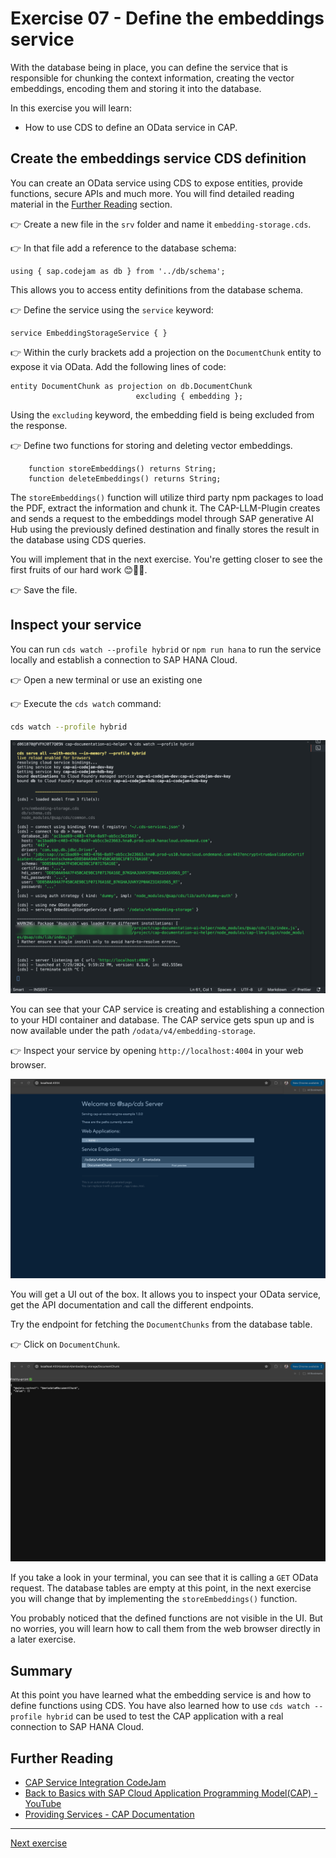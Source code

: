 # Exercise 07 - Define the embeddings service

With the database being in place, you can define the service that is responsible for chunking the context information, creating the vector embeddings, encoding them and storing it into the database.

In this exercise you will learn:

* How to use CDS to define an OData service in CAP.

## Create the embeddings service CDS definition

You can create an OData service using CDS to expose entities, provide functions, secure APIs and much more. You will find detailed reading material in the [Further Reading]() section.

👉 Create a new file in the `srv` folder and name it `embedding-storage.cds`.

👉 In that file add a reference to the database schema:

```cds
using { sap.codejam as db } from '../db/schema';
```

This allows you to access entity definitions from the database schema.

👉 Define the service using the `service` keyword:

```cds
service EmbeddingStorageService { }
```

👉 Within the curly brackets add a projection on the `DocumentChunk` entity to expose it via OData. Add the following lines of code:

```cds
entity DocumentChunk as projection on db.DocumentChunk
                            excluding { embedding };
```

Using the `excluding` keyword, the embedding field is being excluded from the response.

👉 Define two functions for storing and deleting vector embeddings.

```cds
    function storeEmbeddings() returns String;
    function deleteEmbeddings() returns String;
```

The `storeEmbeddings()` function will utilize third party npm packages to load the PDF, extract the information and chunk it. The CAP-LLM-Plugin creates and sends a request to the embeddings model through SAP generative AI Hub using the previously defined destination and finally stores the result in the database using CDS queries.

You will implement that in the next exercise. You're getting closer to see the first fruits of our hard work 😊🧑‍💻.

👉 Save the file.

## Inspect your service

You can run `cds watch --profile hybrid` or `npm run hana` to run the service locally and establish a connection to SAP HANA Cloud.

👉 Open a new terminal or use an existing one

👉 Execute the `cds watch` command:

```bash
cds watch --profile hybrid
```

![define-embedding-service-cds-watch](./assets/01-define-embedding-service-cds-watch.png)

You can see that your CAP service is creating and establishing a connection to your HDI container and database. The CAP service gets spun up and is now available under the path `/odata/v4/embedding-storage`.

👉 Inspect your service by opening `http://localhost:4004` in your web browser.

![define-embedding-service-localhost](./assets/02-define-embedding-service-localhost.png)

You will get a UI out of the box. It allows you to inspect your OData service, get the API documentation and call the different endpoints.

Try the endpoint for fetching the `DocumentChunks` from the database table.

👉 Click on `DocumentChunk`.

![define-embedding-service-cds-db](./assets/03-define-embedding-service-db.png)

If you take a look in your terminal, you can see that it is calling a `GET` OData request. The database tables are empty at this point, in the next exercise you will change that by implementing the `storeEmbeddings()` function.

You probably noticed that the defined functions are not visible in the UI. But no worries, you will learn how to call them from the web browser directly in a later exercise.

## Summary

At this point you have learned what the embedding service is and how to define functions using CDS. You have also learned how to use `cds watch --profile hybrid` can be used to test the CAP application with a real connection to SAP HANA Cloud.

## Further Reading

* [CAP Service Integration CodeJam](https://github.com/SAP-samples/cap-service-integration-codejam)
* [Back to Basics with SAP Cloud Application Programming Model(CAP) - YouTube](https://youtube.com/playlist?list=PL6RpkC85SLQABOpzhd7WI-hMpy99PxUo0&si=V9Rqcbg84UGLQOi-)
* [Providing Services - CAP Documentation](https://cap.cloud.sap/docs/guides/providing-services#providing-services)

---

[Next exercise](../08-implement-embedding-service/README.md)